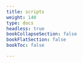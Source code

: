 ```yaml
---
title: scripts
weight: 140
type: docs
headless: true
bookCollapseSection: false
bookFlatSection: false
bookToc: false

---
```

